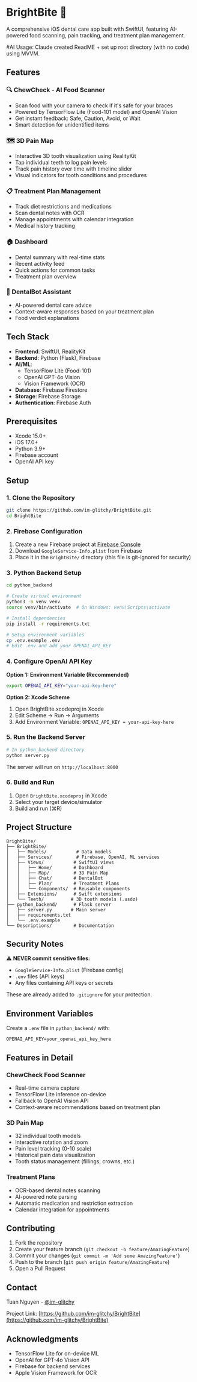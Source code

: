 # BrightBite 🦷

A comprehensive iOS dental care app built with SwiftUI, featuring AI-powered food scanning, pain tracking, and treatment plan management.

#AI Usage: Claude created ReadME + set up root directory (with no code) using MVVM.

## Features

### 🔍 ChewCheck - AI Food Scanner
- Scan food with your camera to check if it's safe for your braces
- Powered by TensorFlow Lite (Food-101 model) and OpenAI Vision
- Get instant feedback: Safe, Caution, Avoid, or Wait
- Smart detection for unidentified items

### 🗺️ 3D Pain Map
- Interactive 3D tooth visualization using RealityKit
- Tap individual teeth to log pain levels
- Track pain history over time with timeline slider
- Visual indicators for tooth conditions and procedures

### 📋 Treatment Plan Management
- Track diet restrictions and medications
- Scan dental notes with OCR
- Manage appointments with calendar integration
- Medical history tracking

### 🏠 Dashboard
- Dental summary with real-time stats
- Recent activity feed
- Quick actions for common tasks
- Treatment plan overview

### 💬 DentalBot Assistant
- AI-powered dental care advice
- Context-aware responses based on your treatment plan
- Food verdict explanations

## Tech Stack

- **Frontend**: SwiftUI, RealityKit
- **Backend**: Python (Flask), Firebase
- **AI/ML**:
  - TensorFlow Lite (Food-101)
  - OpenAI GPT-4o Vision
  - Vision Framework (OCR)
- **Database**: Firebase Firestore
- **Storage**: Firebase Storage
- **Authentication**: Firebase Auth

## Prerequisites

- Xcode 15.0+
- iOS 17.0+
- Python 3.9+
- Firebase account
- OpenAI API key

## Setup

### 1. Clone the Repository

```bash
git clone https://github.com/im-glitchy/BrightBite.git
cd BrightBite
```

### 2. Firebase Configuration

1. Create a new Firebase project at [Firebase Console](https://console.firebase.google.com)
2. Download `GoogleService-Info.plist` from Firebase
3. Place it in the `BrightBite/` directory (this file is git-ignored for security)

### 3. Python Backend Setup

```bash
cd python_backend

# Create virtual environment
python3 -m venv venv
source venv/bin/activate  # On Windows: venv\Scripts\activate

# Install dependencies
pip install -r requirements.txt

# Setup environment variables
cp .env.example .env
# Edit .env and add your OPENAI_API_KEY
```

### 4. Configure OpenAI API Key

**Option 1: Environment Variable (Recommended)**
```bash
export OPENAI_API_KEY="your-api-key-here"
```

**Option 2: Xcode Scheme**
1. Open BrightBite.xcodeproj in Xcode
2. Edit Scheme → Run → Arguments
3. Add Environment Variable: `OPENAI_API_KEY = your-api-key-here`

### 5. Run the Backend Server

```bash
# In python_backend directory
python server.py
```

The server will run on `http://localhost:8000`

### 6. Build and Run

1. Open `BrightBite.xcodeproj` in Xcode
2. Select your target device/simulator
3. Build and run (⌘R)

## Project Structure

```
BrightBite/
├── BrightBite/
│   ├── Models/           # Data models
│   ├── Services/         # Firebase, OpenAI, ML services
│   ├── Views/           # SwiftUI views
│   │   ├── Home/        # Dashboard
│   │   ├── Map/         # 3D Pain Map
│   │   ├── Chat/        # DentalBot
│   │   ├── Plan/        # Treatment Plans
│   │   └── Components/  # Reusable components
│   ├── Extensions/      # Swift extensions
│   └── Teeth/          # 3D tooth models (.usdz)
├── python_backend/      # Flask server
│   ├── server.py       # Main server
│   ├── requirements.txt
│   └── .env.example
└── Descriptions/        # Documentation
```

## Security Notes

⚠️ **NEVER commit sensitive files:**
- `GoogleService-Info.plist` (Firebase config)
- `.env` files (API keys)
- Any files containing API keys or secrets

These are already added to `.gitignore` for your protection.

## Environment Variables

Create a `.env` file in `python_backend/` with:

```env
OPENAI_API_KEY=your_openai_api_key_here
```

## Features in Detail

### ChewCheck Food Scanner
- Real-time camera capture
- TensorFlow Lite inference on-device
- Fallback to OpenAI Vision API
- Context-aware recommendations based on treatment plan

### 3D Pain Map
- 32 individual tooth models
- Interactive rotation and zoom
- Pain level tracking (0-10 scale)
- Historical pain data visualization
- Tooth status management (fillings, crowns, etc.)

### Treatment Plans
- OCR-based dental notes scanning
- AI-powered note parsing
- Automatic medication and restriction extraction
- Calendar integration for appointments

## Contributing

1. Fork the repository
2. Create your feature branch (`git checkout -b feature/AmazingFeature`)
3. Commit your changes (`git commit -m 'Add some AmazingFeature'`)
4. Push to the branch (`git push origin feature/AmazingFeature`)
5. Open a Pull Request

## Contact

Tuan Nguyen - [@im-glitchy](https://github.com/im-glitchy)

Project Link: [https://github.com/im-glitchy/BrightBite](https://github.com/im-glitchy/BrightBite)

## Acknowledgments

- TensorFlow Lite for on-device ML
- OpenAI for GPT-4o Vision API
- Firebase for backend services
- Apple Vision Framework for OCR

